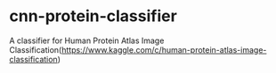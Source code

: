 # cnn-protein-classifier
A classifier for Human Protein Atlas Image Classification(https://www.kaggle.com/c/human-protein-atlas-image-classification)
